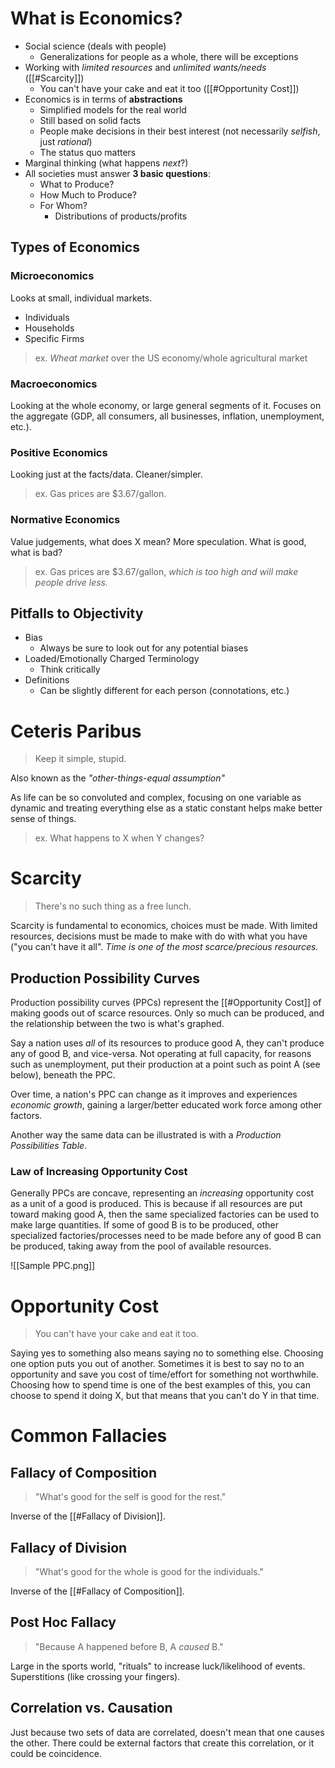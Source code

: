 # What is Economics?
- Social science (deals with people)
	- Generalizations for people as a whole, there will be exceptions
- Working with *limited resources* and *unlimited wants/needs* ([[#Scarcity]])
	- You can't have your cake and eat it too ([[#Opportunity Cost]])
- Economics is in terms of **abstractions**
	- Simplified models for the real world
	- Still based on solid facts
	- People make decisions in their best interest (not necessarily *selfish*, just *rational*)
	- The status quo matters
- Marginal thinking (what happens *next*?)
- All societies must answer **3 basic questions**:
	- What to Produce?
	- How Much to Produce?
	- For Whom?
		- Distributions of products/profits

## Types of Economics
### Microeconomics
Looks at small, individual markets.
- Individuals
- Households
- Specific Firms

> ex. _Wheat market_ over the US economy/whole agricultural market
### Macroeconomics
Looking at the whole economy, or large general segments of it. Focuses on the aggregate (GDP, all consumers, all businesses, inflation, unemployment, etc.).

### Positive Economics
Looking just at the facts/data. Cleaner/simpler.
> ex. Gas prices are $3.67/gallon.
### Normative Economics
Value judgements, what does X mean? More speculation. What is good, what is bad?
> ex. Gas prices are $3.67/gallon, *which is too high and will make people drive less.*

## Pitfalls to Objectivity
- Bias
	- Always be sure to look out for any potential biases
- Loaded/Emotionally Charged Terminology
	- Think critically
- Definitions
	- Can be slightly different for each person (connotations, etc.)
# Ceteris Paribus
> Keep it simple, stupid.

Also known as the *"other-things-equal assumption"*

As life can be so convoluted and complex, focusing on one variable as dynamic and treating everything else as a static constant helps make better sense of things.
> ex. What happens to X when Y changes?

# Scarcity
> There's no such thing as a free lunch.

Scarcity is fundamental to economics, choices must be made. With limited resources, decisions must be made to make with do with what you have ("you can't have it all". *Time is one of the most scarce/precious resources.*

## Production Possibility Curves

Production possibility curves (PPCs) represent the [[#Opportunity Cost]] of making goods out of scarce resources. Only so much can be produced, and the relationship between the two is what's graphed.

Say a nation uses *all* of its resources to produce good A, they can't produce any of good B, and vice-versa.
	Not operating at full capacity, for reasons such as unemployment, put their production at a point such as point A (see below), beneath the PPC.

Over time, a nation's PPC can change as it improves and experiences *economic growth*, gaining a larger/better educated work force among other factors.

Another way the same data can be illustrated is with a *Production Possibilities Table*.
### Law of Increasing Opportunity Cost
Generally PPCs are concave, representing an *increasing* opportunity cost as a unit of a good is produced. This is because if all resources are put toward making good A, then the same specialized factories can be used to make large quantities. If some of good B is to be produced, other specialized factories/processes need to be made before any of good B can be produced, taking away from the pool of available resources.

![[Sample PPC.png]]
# Opportunity Cost
> You can't have your cake and eat it too.

Saying yes to something also means saying no to something else. Choosing one option puts you out of another. Sometimes it is best to say no to an opportunity and save you cost of time/effort for something not worthwhile. Choosing how to spend time is one of the best examples of this, you can choose to spend it doing X, but that means that you can't do Y in that time.
# Common Fallacies

## Fallacy of Composition
>"What's good for the self is good for the rest."

Inverse of the [[#Fallacy of Division]].
## Fallacy of Division
>"What's good for the whole is good for the individuals."

Inverse of the [[#Fallacy of Composition]].
## Post Hoc Fallacy
>"Because A happened before B, A *caused* B."

Large in the sports world, "rituals" to increase luck/likelihood of events. Superstitions (like crossing your fingers).

## Correlation vs. Causation
Just because two sets of data are correlated, doesn't mean that one causes the other. There could be external factors that create this correlation, or it could be coincidence.
